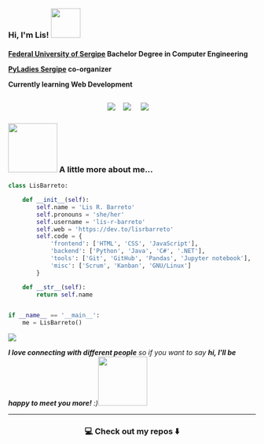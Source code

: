 <!--
**lis-r-barreto/lis-r-barreto** is a ✨ _special_ ✨ repository because its `README.md` (this file) appears on your GitHub profile.
--->  

<h3 align="left"> Hi, I'm Lis! <img src="https://media1.giphy.com/media/VCmLVsrZCoTjhpSKPU/giphy.gif" width="60"> </h3>

<h4>
  <p><a href="http://www.ufs.br/">Federal University of Sergipe</a> Bachelor Degree in Computer Engineering</p>
  <p><a href="https://www.instagram.com/pyladiessergipe/">PyLadies Sergipe</a><a> co-organizer</a></p>
  <p>Currently learning Web Development<p>
</h4>

<h2  align="center"></h2>
<p align="center">
  <a target="_blank"href="https://dev.to/lisrbarreto/"><img src="https://img.shields.io/badge/dev.to-%2312100E.svg?&style=for-the-badge&logo=dev.to&logoColor=white" /></a>&nbsp;&nbsp;&nbsp;
  <a target="_blank"href="https://www.linkedin.com/in/lis-r-barreto/"><img src="https://img.shields.io/badge/linkedin-%230077B5.svg?&style=for-the-badge&logo=linkedin&logoColor=white" /></a>&nbsp;&nbsp;&nbsp;&nbsp;
  <a href="mailto:lis_barreto@outlook.com?subject=Hello%20Lis,%20From%20Github"><img src="https://img.shields.io/badge/gmail-%23D14836.svg?&style=for-the-badge&logo=gmail&logoColor=white" /></a>&nbsp;&nbsp;&nbsp;&nbsp;
</p>



### <img src="https://media0.giphy.com/media/1Q9vRiMF7jjcNrFB2o/giphy.gif" width="100"> A little more about me...  


```python
class LisBarreto:

    def __init__(self):
        self.name = 'Lis R. Barreto'
        self.pronouns = 'she/her'
        self.username = 'lis-r-barreto'
        self.web = 'https://dev.to/lisrbarreto'
        self.code = {
            'frontend': ['HTML', 'CSS', 'JavaScript'],
            'backend': ['Python', 'Java', 'C#', '.NET'],
            'tools': ['Git', 'GitHub', 'Pandas', 'Jupyter notebook'],
            'misc': ['Scrum', 'Kanban', 'GNU/Linux']
        }

    def __str__(self):
        return self.name


if __name__ == '__main__':
    me = LisBarreto()


```

<img align="center" src="https://github-readme-stats.vercel.app/api?username=lis-r-barreto&show_icons=true&theme=synthwave">

<em><b>I love connecting with different people</b> so if you want to say <b>hi, I'll be happy to meet you more!</b> :)<img src="https://media.giphy.com/media/LnQjpWaON8nhr21vNW/giphy.gif" width="100"></em>

<hr>

<h3  align="center">💻 Check out my repos ⬇️ </h3>
